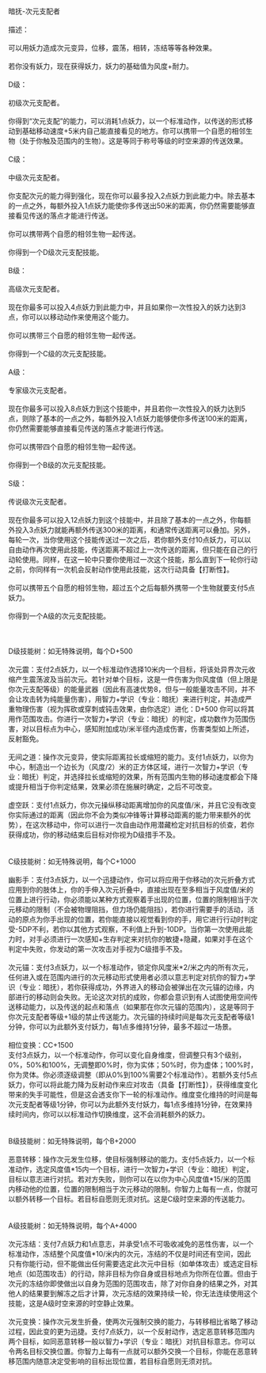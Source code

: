 <title>暗抚支配者</title>
<meta name="GENERATOR" content="WinCHM">
<meta http-equiv="Content-Type" content="text/html; charset=gb2312">
<br>
<br>暗抚-次元支配者 
<br>
<br>描述： 
<br>
<br>可以用妖力造成次元变异，位移，震荡，相转，冻结等等各种效果。 
<br>
<br>若你没有妖力，现在获得妖力，妖力的基础值为风度+耐力。 
<br>
<br>D级： 
<br>
<br>初级次元支配者。 
<br>
<br>你得到“次元支配”的能力，可以消耗1点妖力，以一个标准动作，以传送的形式移动到基础移动速度+5米内自己能直接看见的地方。你可以携带一个自愿的相邻生物（处于你触及范围内的生物）。这是等同于称号等级的时空来源的传送效果。 
<br>
<br>C级： 
<br>
<br>中级次元支配者。 
<br>
<br>你支配次元的能力得到强化，现在你可以最多投入2点妖力到此能力中。除去基本的一点之外，每额外投入1点妖力能使你多传送出50米的距离，你仍然需要能够直接看见传送的落点才能进行传送。 
<br>
<br>你可以携带两个自愿的相邻生物一起传送。 
<br>
<br>你得到一个D级次元支配技能。 
<br>
<br>B级： 
<br>
<br>高级次元支配者。 
<br>
<br>现在你最多可以投入4点妖力到此能力中，并且如果你一次性投入的妖力达到3点，你可以以移动动作来使用这个能力。 
<br>
<br>你可以携带三个自愿的相邻生物一起传送。 
<br>
<br>你得到一个C级的次元支配技能。 
<br>
<br>A级： 
<br>
<br>专家级次元支配者。 
<br>
<br>现在你最多可以投入8点妖力到这个技能中，并且若你一次性投入的妖力达到5点，则除了基本的一点之外，每额外投入1点妖力能够使你多传送100米的距离，你仍然需要能够直接看见传送的落点才能进行传送。 
<br>
<br>你可以携带四个自愿的相邻生物一起传送。 
<br>
<br>你得到一个B级的次元支配技能。 
<br>
<br>S级： 
<br>
<br>传说级次元支配者。 
<br>
<br>现在你最多可以投入12点妖力到这个技能中，并且除了基本的一点之外，你每额外投入3点妖力就能再额外传送300米的距离，和通常传送距离可以叠加。另外，每轮一次，当你使用这个技能传送过一次之后，若你额外支付10点妖力，可以以自由动作再次使用此技能，传送距离不超过上一次传送的距离，但只能在自己的行动轮使用。同样，在这一轮中只要你使用过一次这个技能，那么直到下一轮你行动之前，你同样有一次机会反射动作使用此技能，这次行动具备【打断性】。 
<br>
<br>你可以携带五个自愿的相邻生物，超过五个之后每额外携带一个生物就要支付5点妖力。 
<br>
<br>你得到一个A级的次元支配技能。 
<br>
<br>
<br>
<br>D级技能树：如无特殊说明，每个D+500 
<br>
<br>次元震：支付2点妖力，以一个标准动作选择10米内一个目标，将该处异界次元收缩产生震荡波及当前次元。若针对单个目标，这是一件伤害为你风度值（但上限是你次元支配等级）的能量武器（因此有高速优势8，但与一般能量攻击不同，并不会让攻击转为纯能量伤害），用智力+学识（专业：暗抚）来进行判定，并造成严重物理伤害（视为挥砍或穿刺或钝击效果，由你选定）进化：D+500 你可以将其用作范围攻击。你进行一次智力+学识（专业：暗抚）的判定，成功数作为范围伤害，对以目标点为中心，感知附加成功/米半径内造成伤害，伤害类型如上所述，反射豁免。 
<br>
<br>无间之道：操作次元变异，使实际距离拉长或缩短的能力。支付1点妖力，以你为中心，制造出一个边长为（风度/2）米的正方体区域，进行一次智力+学识（专业：暗抚）判定，并选择拉长或缩短的效果，所有范围内生物的移动速度都会下降或提升相当于你判定结果，效果必须在施展时确定，之后不可改变。 
<br>
<br>虚空跃：支付1点妖力，你次元操纵移动距离增加你的风度值/米，并且它没有改变你实际通过的距离（因此你不会为类似冲锋等计算移动距离的能力带来额外的优势），在这次移动中，你可以进行一次自由动作用潜藏检定对抗目标的侦查，若你获得成功，你的移动结束后目标对你视为D级措手不及。 
<br>
<br>
<br>C级技能树：如无特殊说明，每个C+1000 
<br>
<br>幽影手：支付3点妖力，以一个迅捷动作，你可以将应用于你移动的次元折叠方式应用到你的肢体上，你的手伸入次元折叠中，直接出现在至多相当于风度值/米的位置上进行行动，你必须能以某种方式观察着手出现的位置，位置的限制相当于次元移动的限制（不会被物理阻挡，但力场仍能阻挡），若你进行需要手的活动，活动的原点为你手出现的位置，若你能直接以视觉看到你的手，用它进行行动时判定受-5DP不利，若你以其他方式观察，不利值上升到-10DP。当你第一次使用此能力时，对手必须进行一次感知+生存判定来对抗你的敏捷+隐藏，如果对手在这个判定中失败，你发动的第一次攻击对手视为C级措手不及。 
<br>
<br>次元锚：支付3点妖力，以一个标准动作，锁定你风度米*2/米之内的所有次元，任何进入或在范围内进行的次元移动形式使用者必须以意志判定对抗你的智力+学识（专业：暗抚），若你获得成功，外界进入的移动会被弹出在次元锚的边缘，内部进行的移动则会失败。无论这次对抗的成败，你都会意识到有人试图使用空间传送移动能力，以及传送的起点和落点（如果那在你次元锚的范围内），这是等同于你次元支配者等级+1级的禁止传送能力。次元锚的持续时间是每次元支配者等级1分钟，你可以为此额外支付妖力，每1点多维持1分钟，最多不超过一场景。 
<br>
<br>相位变换：CC+1500 
<br>支付3点妖力，以一个标准动作，你可以变化自身维度，但调整只有3个级别，0%，50%和100%，无调整即0%时，你为实体；50%时，你为虚体；100%时，你为灵体。你必须逐级调整（即从0%到100%需要2个标准动作）。若额外支付5点妖力，你可以将此能力降为反射动作来应对攻击（具备【打断性】），获得维度变化带来的失手可能性，但是这会透支你下一轮的标准动作。维度变化维持的时间是每次元支配者等级1分钟，你可以为此额外支付妖力，每1点多维持1分钟，在效果持续时间内，你可以以标准动作切换维度，这不会消耗额外的妖力。 
<br>
<br>
<br>B级技能树：如无特殊说明，每个B+2000 
<br>
<br>恶意转移：操作次元发生位移，使目标强制移动的能力。支付5点妖力，以一个标准动作，选定风度值*15内一个目标，进行一次智力+学识（专业：暗抚）判定，目标以意志进行对抗。若对方失败，则你可以在以你为中心风度值*15/米的范围内移动他的位置，位置的限制相当于次元移动的限制。你智力上每有一点，你就可以额外转移一个目标。若目标自愿则无须对抗。这是C级时空来源的传送能力。 
<br>
<br>
<br>A级技能树：如无特殊说明，每个A+4000 
<br>
<br>次元冻结：支付7点妖力和1点意志，并承受1点不可吸收减免的恶性伤害，以一个标准动作，冻结整个风度值*10/米内的次元，冻结的不仅是时间还有空间，因此只有你能行动，但不能做出任何需要选定此次元中目标（如单体攻击）或选定目标地点（如范围攻击）的行动，除非目标为你自身或目标地点为你所在位置。但由于次元的冻结你即使做出以自身为范围的范围攻击，除了对你自身的结果之外，对其他人的结果要到解冻之后才计算，次元冻结的效果持续一轮，你无法连续使用这个技能，这是A级时空来源的时空静止效果。 
<br>
<br>次元变换：操作次元发生折叠，使两次元强制交换的能力，与转移相比省略了移动过程，因此变的更为迅捷。支付7点妖力，以一个反射动作，选定恶意转移范围内两个目标，如同恶意转移一般以智力+学识（专业：暗抚）对抗目标意志。你可以令两名目标交换位置。你智力上每有一点就可以额外交换一个目标，你能在恶意转移范围内随意决定受影响的目标出现位置，若目标自愿则无须对抗。 
<br>